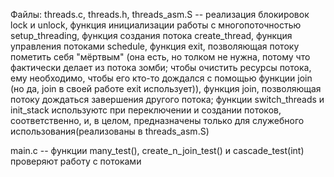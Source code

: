 Файлы:
threads.c, threads.h, threads_asm.S -- 
реализация блокировок lock и unlock, 
функция инициализации работы с многопоточностью setup_threading,
функция создания потока create_thread, 
функция управления потоками schedule,
функция exit, позволяющая потоку пометить себя "мёртвым" (она есть, но толком не нужна, потому что фактически делает из потока зомби; чтобы очистить ресурсы потока, ему необходимо, чтобы его кто-то дождался с помощью функции join (но да, join  в своей работе exit использует)),
функция join, позволяющая потоку дождаться завершения другого потока;
функции switch_threads и init_stack используютс при переключении и создании потоков, соответственно, и, в целом, предназначены только для служебного использования(реализованы в threads_asm.S)

main.c -- функции many_test(), create_n_join_test() и cascade_test(int) проверяют работу с потоками
